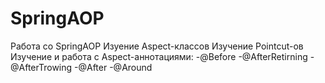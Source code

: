 # SpringAOP
Работа со SpringAOP
Изуение Aspect-классов
Изучение Pointcut-ов
Изучение и работа с Aspect-аннотациями:
-@Before
-@AfterRetirning
-@AfterTrowing
-@After
-@Around
